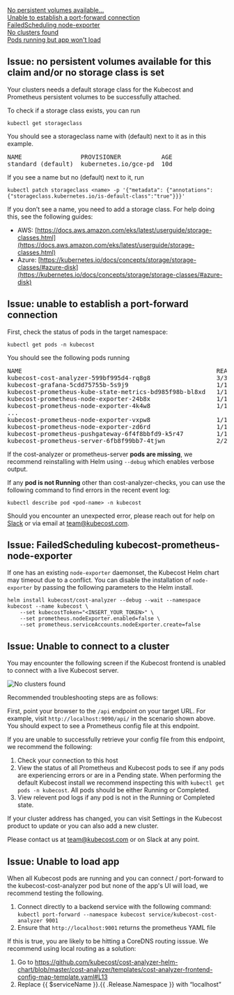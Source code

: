 [No persistent volumes available...](#persistent-volume)    
[Unable to establish a port-forward connection](#port-forward)  
[FailedScheduling node-exporter](#node-exporter)   
[No clusters found](#no-cluster)  
[Pods running but app won't load](#app-wont-load)
  
  
## <a name="persistent-volume"></a>Issue: no persistent volumes available for this claim and/or no storage class is set 

Your clusters needs a default storage class for the Kubecost and Prometheus persistent volumes to be successfully attached.

To check if a storage class exists, you can run

```kubectl get storageclass```

You should see a storageclass name with (default) next to it as in this example. 

<pre>
NAME                PROVISIONER           AGE 
standard (default)  kubernetes.io/gce-pd  10d
</pre>

If you see a name but no (default) next to it, run 

```kubectl patch storageclass <name> -p '{"metadata": {"annotations":{"storageclass.kubernetes.io/is-default-class":"true"}}}'```

If you don’t see a name, you need to add a storage class. For help doing this, see the following guides:

* AWS: [https://docs.aws.amazon.com/eks/latest/userguide/storage-classes.html](https://docs.aws.amazon.com/eks/latest/userguide/storage-classes.html)
* Azure: [https://kubernetes.io/docs/concepts/storage/storage-classes/#azure-disk](https://kubernetes.io/docs/concepts/storage/storage-classes/#azure-disk)
  
  
  
## <a name="port-forward"></a>Issue: unable to establish a port-forward connection

First, check the status of pods in the target namespace:

`kubectl get pods -n kubecost`

You should see the following pods running

<pre>
NAME                                                     READY   STATUS    RESTARTS   AGE
kubecost-cost-analyzer-599bf995d4-rq8g8                  3/3     Running   2          5m
kubecost-grafana-5cdd75755b-5s9j9                        1/1     Running   0          5m
kubecost-prometheus-kube-state-metrics-bd985f98b-bl8xd   1/1     Running   0          5m
kubecost-prometheus-node-exporter-24b8x                  1/1     Running   0          5m
kubecost-prometheus-node-exporter-4k4w8                  1/1     Running   0          5m
...
kubecost-prometheus-node-exporter-vxpw8                  1/1     Running   0          5m
kubecost-prometheus-node-exporter-zd6rd                  1/1     Running   0          5m
kubecost-prometheus-pushgateway-6f4f8bbfd9-k5r47         1/1     Running   0          5m
kubecost-prometheus-server-6fb8f99bb7-4tjwn              2/2     Running   0          5m
</pre>

If the cost-analyzer or prometheus-server __pods are missing__, we recommend reinstalling with Helm using `--debug` which enables verbose output. 

If any __pod is not Running__ other than cost-analyzer-checks, you can use the following command to find errors in the recent event log:

`kubectl describe pod <pod-name> -n kubecost`

Should you encounter an unexpected error, please reach out for help on  [Slack](https://join.slack.com/t/kubecost/shared_invite/enQtNTA2MjQ1NDUyODE5LTg0MzYyMDIzN2E4M2M5OTE3NjdmODJlNzBjZGY1NjQ3MThlODVjMGY3NWZlNjQ5NjIwNDc2NGU3MWNiM2E5Mjc) or via email at [team@kubecost.com](team@kubecost.com). 
  
  
  
## <a name="node-exporter"></a>Issue: FailedScheduling kubecost-prometheus-node-exporter

If one has an existing `node-exporter` daemonset, the Kubecost Helm chart may timeout due to a conflict. You can disable the installation of `node-exporter` by passing the following parameters to the Helm install.

```
helm install kubecost/cost-analyzer --debug --wait --namespace kubecost --name kubecost \
    --set kubecostToken="<INSERT_YOUR_TOKEN>" \
    --set prometheus.nodeExporter.enabled=false \
    --set prometheus.serviceAccounts.nodeExporter.create=false
 ```
  
  
  
## <a name="no-cluster"></a>Issue: Unable to connect to a cluster

You may encounter the following screen if the Kubecost frontend is unabled to connect with a live Kubecost server.

![No clusters found](images/no-cluster.png)

Recommended troubleshooting steps are as follows:

First, point your browser to the `/api` endpoint on your target URL. For example, visit `http://localhost:9090/api/` in the scenario shown above. You should expect to see a Prometheus config file at this endpoint.  

If you are unable to successfully retrieve your config file from this endpoint, we recommend the following:

1. Check your connection to this host
2. View the status of all Prometheus and Kubecost pods to see if any pods are experiencing errors or are in a Pending state. When performing the default Kubecost install we recommend inspecting this with `kubectl get pods -n kubecost`. All pods should be either Running or Completed.
3. View relevent pod logs if any pod is not in the Running or Completed state.

If your cluster address has changed, you can visit Settings in the Kubecost product to update or you can also add a new cluster. 

Please contact us at team@kubecost.com or on Slack at any point.


## <a name="app-wont-load"></a>Issue: Unable to load app

When all Kubecost pods are running and you can connect / port-forward to the kubecost-cost-analyzer pod but none of the app's UI will load, we recommend testing the following. 

1. Connect directly to a backend service with the following command: 
`kubectl port-forward --namespace kubecost service/kubecost-cost-analyzer 9001`
2. Ensure that `http://localhost:9001` returns the prometheus YAML file

If this is true, you are likely to be hitting a CoreDNS routing isssue. We recommend using local routing as a solution: 

1. Go to https://github.com/kubecost/cost-analyzer-helm-chart/blob/master/cost-analyzer/templates/cost-analyzer-frontend-config-map-template.yaml#L13 
2. Replace {{ $serviceName }}.{{ .Release.Namespace }} with “localhost”
